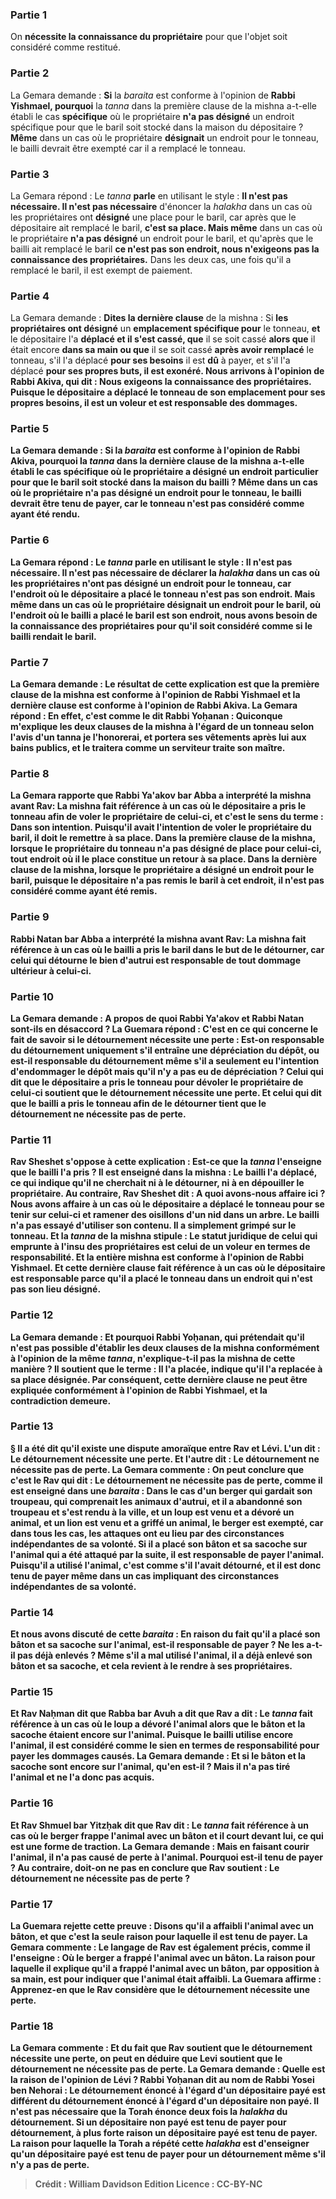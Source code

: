
### Partie 1
On <b>nécessite la connaissance du propriétaire</b> pour que l'objet soit considéré comme restitué.

### Partie 2
La Gemara demande : <b>Si</b> la <i>baraita</i> est conforme à l'opinion de <b>Rabbi Yishmael, pourquoi</b> la <i>tanna</i> dans la première clause de la mishna a-t-elle établi le cas <b>spécifique</b> où le propriétaire <b>n'a pas désigné</b> un endroit spécifique pour que le baril soit stocké dans la maison du dépositaire ? <b>Même</b> dans un cas où le propriétaire <b>désignait</b> un endroit pour le tonneau, le bailli devrait être exempté car il a remplacé le tonneau.

### Partie 3
La Gemara répond : Le <i>tanna</i> <b>parle</b> en utilisant le style : <b>Il n'est pas nécessaire. Il n'est pas nécessaire</b> d'énoncer la <i>halakha</i> dans un cas où les propriétaires ont <b>désigné</b> une place pour le baril, car après que le dépositaire ait remplacé le baril, <b>c'est sa place. Mais même</b> dans un cas où le propriétaire <b>n'a pas désigné</b> un endroit pour le baril, et qu'après que le bailli ait remplacé le baril <b>ce n'est pas son endroit, nous n'exigeons pas la connaissance des propriétaires.</b> Dans les deux cas, une fois qu'il a remplacé le baril, il est exempt de paiement.

### Partie 4
La Gemara demande : <b>Dites la dernière clause</b> de la mishna : Si <b>les propriétaires ont désigné</b> un <b>emplacement spécifique pour</b> le tonneau, <b>et</b> le dépositaire l'a <b>déplacé et il s'est cassé, que</b> il se soit cassé <b>alors que</b> il était encore <b>dans sa main ou que</b> il se soit cassé <b>après avoir remplacé</b> le tonneau, s'il l'a déplacé <b>pour ses besoins</b> il est <b>dû</b> à payer, et s'il l'a déplacé <b>pour ses propres <b>buts,</b> il est <b>exonéré. Nous arrivons à l'opinion de Rabbi Akiva, qui dit : Nous exigeons la connaissance des propriétaires.</b> Puisque le dépositaire a déplacé le tonneau de son emplacement pour ses propres besoins, il est un voleur et est responsable des dommages.

### Partie 5
La Gemara demande : <b>Si</b> la <i>baraita</i> est conforme à l'opinion de <b>Rabbi Akiva, pourquoi</b> la <i>tanna</i> dans la dernière clause de la mishna a-t-elle établi le cas <b>spécifique</b> où le propriétaire a <b>désigné</b> un endroit particulier pour que le baril soit stocké dans la maison du bailli ? <b>Même</b> dans un cas où le propriétaire <b>n'a pas désigné</b> un endroit pour le tonneau, le bailli devrait être tenu de payer, car le tonneau n'est pas considéré comme ayant été rendu.

### Partie 6
La Gemara répond : Le <i>tanna</i> <b>parle</b> en utilisant le style : <b>Il n'est pas nécessaire. Il n'est pas nécessaire</b> de déclarer la <i>halakha</i> dans un cas où les propriétaires <b>n'ont pas désigné</b> un endroit pour le tonneau, <b>car</b> l'endroit où le dépositaire a placé le tonneau <b>n'est pas son endroit. Mais même</b> dans un cas où le propriétaire <b>désignait</b> un endroit pour le baril, <b>où</b> l'endroit où le bailli a placé le baril <b>est son endroit, nous avons besoin de la connaissance des propriétaires</b> pour qu'il soit considéré comme si le bailli rendait le baril.

### Partie 7
La Gemara demande : Le résultat de cette explication est que <b>la première clause</b> de la mishna est conforme à l'opinion de <b>Rabbi Yishmael et la dernière clause</b> est conforme à l'opinion de <b>Rabbi Akiva.</b> La Gemara répond : <b>En effet,</b> c'est <b>comme le dit Rabbi Yoḥanan : Quiconque m'explique</b> les deux clauses de la mishna à l'égard de <b>un tonneau selon</b> l'avis d'un <b>tanna</i></b> je l'honorerai, et <b>portera ses vêtements après lui aux bains publics,</b> et le traitera comme un serviteur traite son maître.

### Partie 8
La Gemara rapporte que <b>Rabbi Ya'akov bar Abba a interprété</b> la mishna <b>avant Rav:</b> La mishna fait référence à un cas <b>où</b> le dépositaire <b>a pris</b> le tonneau <b>afin de voler</b> le propriétaire de <b>celui-ci,</b> et c'est le sens du terme : Dans son intention. Puisqu'il avait l'intention de voler le propriétaire du baril, il doit le remettre à sa place. Dans la première clause de la mishna, lorsque le propriétaire du tonneau n'a pas désigné de place pour celui-ci, tout endroit où il le place constitue un retour à sa place. Dans la dernière clause de la mishna, lorsque le propriétaire a désigné un endroit pour le baril, puisque le dépositaire n'a pas remis le baril à cet endroit, il n'est pas considéré comme ayant été remis.

### Partie 9
<b>Rabbi Natan bar Abba a interprété</b> la mishna <b>avant Rav:</b> La mishna fait référence à un cas <b>où</b> le bailli <b>a pris</b> le baril <b>dans le but de le détourner,</b> car celui qui détourne le bien d'autrui est responsable de tout dommage ultérieur à celui-ci.

### Partie 10
La Gemara demande : <b>A propos de quoi Rabbi Ya'akov et Rabbi Natan sont-ils <b>en désaccord ?</b> La Guemara répond : C'est <b>en ce qui concerne</b> le fait de savoir si <b>le détournement nécessite une perte :</b> Est-on responsable du détournement uniquement s'il entraîne une dépréciation du dépôt, ou est-il responsable du détournement même s'il a seulement eu l'intention d'endommager le dépôt mais qu'il n'y a pas eu de dépréciation ? <b>Celui qui dit</b> que le dépositaire a pris le tonneau pour <b>dévoler</b> le propriétaire de <b>celui-ci soutient</b> que <b>le détournement nécessite une perte. Et celui qui dit</b> que le bailli a <b>pris</b> le tonneau afin <b>de le détourner tient</b> que <b>le détournement ne nécessite pas de perte.</b>

### Partie 11
<b>Rav Sheshet s'oppose</b> à cette explication : <b>Est-ce que</b> la <i>tanna</i> <b>l'enseigne</b> que le bailli l'a <b>pris ? Il est enseigné</b> dans la mishna : Le bailli l'a <b>déplacé,</b> ce qui indique qu'il ne cherchait ni à le détourner, ni à en dépouiller le propriétaire. <b>Au contraire, Rav Sheshet dit : A quoi avons-nous affaire ici ? </b> Nous avons affaire à un cas <b>où le dépositaire a <b>déplacé</b> le tonneau <b>pour</b> se tenir <b>sur celui-ci</b> et <b>ramener des oisillons</b> d'un nid dans un arbre. Le bailli n'a pas essayé d'utiliser son contenu. Il a simplement grimpé sur le tonneau. <b>Et</b> la <i>tanna</i> de la mishna <b>stipule :</b> Le statut juridique de <b>celui qui emprunte à l'insu</b> des propriétaires <b>est</b> celui de <b>un voleur</b> en termes de responsabilité. <b>Et</b> la <b>entière</b> mishna est conforme à l'opinion de <b>Rabbi Yishmael. Et cette dernière clause</b> fait référence à un cas <b>où</b> le dépositaire est responsable parce qu'il a <b>placé</b> le tonneau <b>dans un endroit qui n'est pas son</b> <b>lieu désigné.</b>

### Partie 12
La Gemara demande : <b>Et</b> pourquoi <b>Rabbi Yoḥanan,</b> qui prétendait qu'il n'est pas possible d'établir les deux clauses de la mishna conformément à l'opinion de la même <i>tanna</i>, n'explique-t-il pas la mishna de cette manière ? Il soutient que le terme : <b>Il l'a placée, indique</b> qu'il l'a replacée <b>à sa</b> place désignée.</b> Par conséquent, cette dernière clause ne peut être expliquée conformément à l'opinion de Rabbi Yishmael, et la contradiction demeure.

### Partie 13
§ <b>Il a été dit</b> qu'il existe une dispute amoraïque entre <b>Rav et Lévi. L'un dit : Le détournement nécessite une perte. Et l'autre dit : Le détournement ne nécessite pas de perte.</b> La Gemara commente : <b>On peut conclure que</b> c'est <b>le Rav qui dit : Le détournement ne nécessite pas de perte, comme il est enseigné</b> dans une <i>baraita</i> : Dans le cas d'un <b>berger qui gardait son troupeau,</b> qui comprenait les animaux d'autrui, <b>et il a abandonné son troupeau et s'est rendu à la ville, et un loup est venu et a dévoré</b> un animal, <b>et un lion est venu et a griffé</b> un animal, le berger est <b>exempté,</b> car dans tous les cas, les attaques ont eu lieu par des circonstances indépendantes de sa volonté. Si <b>il a placé son bâton et sa sacoche sur</b> l'animal qui a été attaqué par la suite, il est <b>responsable</b> de payer l'animal. Puisqu'il a utilisé l'animal, c'est comme s'il l'avait détourné, et il est donc tenu de payer même dans un cas impliquant des circonstances indépendantes de sa volonté.

### Partie 14
<b>Et nous avons discuté</b> de cette <i>baraita</i> : <b>En raison</b> du fait <b>qu'il a placé son bâton et sa sacoche</b> sur l'animal, est-il <b>responsable</b> de payer ? <b>Ne les a-t-il pas</b> déjà <b>enlevés ?</b> Même s'il a mal utilisé l'animal, il a déjà enlevé son bâton et sa sacoche, et cela revient à le rendre à ses propriétaires.

### Partie 15
Et <b>Rav Naḥman dit</b> que <b>Rabba bar Avuh a dit</b> que <b>Rav a dit :</b> Le <i>tanna</i> fait référence à un cas où le loup a dévoré l'animal <b>alors que</b> le bâton et la sacoche <b>étaient encore sur</b> l'animal. Puisque le bailli utilise encore l'animal, il est considéré comme le sien en termes de responsabilité pour payer les dommages causés. La Gemara demande : <b>Et si</b> le bâton et la sacoche <b>sont encore sur</b> l'animal, <b>qu'en est-il ? Mais il n'a pas tiré</b> l'animal et ne l'a donc pas acquis.

### Partie 16
<b>Et Rav Shmuel bar Yitzḥak dit</b> que <b>Rav dit :</b> Le <i>tanna</i> fait référence à un cas <b>où</b> le berger <b>frappe</b> l'animal <b>avec un bâton et il court devant lui,</b> ce qui est une forme de traction. La Gemara demande : <b>Mais</b> en faisant courir l'animal, <b>il n'a pas causé de perte</b> à l'animal. Pourquoi est-il tenu de payer ? <b>Au contraire,</b> doit-on <b>ne pas en conclure</b> que Rav <b>soutient : Le détournement ne nécessite pas de perte ?</b>

### Partie 17
La Guemara rejette cette preuve : <b>Disons qu'il a affaibli</b> l'animal <b>avec un bâton,</b> et que c'est la seule raison pour laquelle il est tenu de payer. La Gemara commente : Le langage de Rav <b>est également précis, comme il l'enseigne : Où</b> le berger a <b>frappé</b> l'animal <b>avec un bâton.</b> La raison pour laquelle il explique qu'il a frappé l'animal avec un bâton, par opposition à sa main, est pour indiquer que l'animal était affaibli. La Guemara affirme : <b>Apprenez-en</b> que le Rav considère que le détournement nécessite une perte.

### Partie 18
La Gemara commente : <b>Et du</b> fait <b>que Rav soutient</b> que <b>le détournement nécessite une perte,</b> on peut en déduire que <b>Levi soutient</b> que <b>le détournement ne nécessite pas de perte.</b> La Gemara demande : <b>Quelle est la raison</b> de l'opinion <b>de Lévi ? Rabbi Yoḥanan dit au nom de Rabbi Yosei ben Nehorai : Le détournement énoncé à l'égard d'un dépositaire payé est différent du détournement énoncé à l'égard d'un dépositaire non payé.</b> Il n'est pas nécessaire que la Torah énonce deux fois la <i>halakha</i> du détournement. Si un dépositaire non payé est tenu de payer pour détournement, à plus forte raison un dépositaire payé est tenu de payer. La raison pour laquelle la Torah a répété cette <i>halakha</i> est d'enseigner qu'un dépositaire payé est tenu de payer pour un détournement même s'il n'y a pas de perte.

>Crédit : William Davidson Edition
>Licence : CC-BY-NC